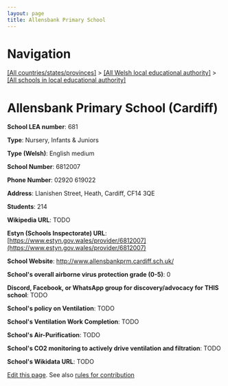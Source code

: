 ```yaml
---
layout: page
title: Allensbank Primary School
---
```

# Navigation

[[All countries/states/provinces]](../../..) > [[All Welsh local educational authority]](../..) > [[All schools in local educational authority]](..)

# Allensbank Primary School (Cardiff)

**School LEA number**: 681

**Type**: Nursery, Infants & Juniors

**Type (Welsh)**: English medium

**School Number**: 6812007

**Phone Number**: 02920 619022

**Address**: Llanishen Street, Heath, Cardiff, CF14 3QE

**Students**: 214

**Wikipedia URL**: TODO

**Estyn (Schools Inspectorate) URL**: [https://www.estyn.gov.wales/provider/6812007](https://www.estyn.gov.wales/provider/6812007)

**School Website**: http://www.allensbankprm.cardiff.sch.uk/

**School's overall airborne virus protection grade (0-5)**: 0

**Discord, Facebook, or WhatsApp group for discovery/advocacy for THIS school**: TODO

**School's policy on Ventilation**: TODO

**School's Ventilation Work Completion**: TODO

**School's Air-Purification**: TODO

**School's CO2 monitoring to actively drive ventilation and filtration**: TODO

**School's Wikidata URL**: TODO




[Edit this page](https://github.com/VentilationProject/Wales/edit/prif/./Cardiff/Allensbank_Primary_School.md). See also [rules for contribution](../../../contribution-rules/)